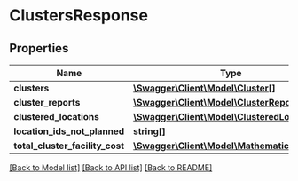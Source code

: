# ClustersResponse

## Properties
Name | Type | Description | Notes
------------ | ------------- | ------------- | -------------
**clusters** | [**\Swagger\Client\Model\Cluster[]**](Cluster.md) |  | [optional] 
**cluster_reports** | [**\Swagger\Client\Model\ClusterReport[]**](ClusterReport.md) |  | [optional] 
**clustered_locations** | [**\Swagger\Client\Model\ClusteredLocations[]**](ClusteredLocations.md) |  | [optional] 
**location_ids_not_planned** | **string[]** |  | [optional] 
**total_cluster_facility_cost** | [**\Swagger\Client\Model\MathematicalCost**](MathematicalCost.md) |  | [optional] 

[[Back to Model list]](../../README.md#documentation-for-models) [[Back to API list]](../../README.md#documentation-for-api-endpoints) [[Back to README]](../../README.md)

